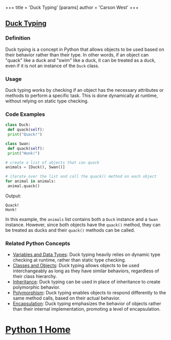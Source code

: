 +++
 title = 'Duck Typing'
[params]
	author = 'Carson West'
+++
## [Duck Typing](./../duck-typing/)

### Definition
Duck typing is a concept in Python that allows objects to be used based on their behavior rather than their type. In other words, if an object can "quack" like a duck and "swim" like a duck, it can be treated as a duck, even if it is not an instance of the `Duck` class.

### Usage
Duck typing works by checking if an object has the necessary attributes or methods to perform a specific task. This is done dynamically at runtime, without relying on static type checking.

### Code Examples
```python
class Duck:
 def quack(self):
 print("Quack!")

class Swan:
 def quack(self):
 print("Honk!")

# create a list of objects that can quack
animals = [Duck(), Swan()]

# iterate over the list and call the quack() method on each object
for animal in animals:
 animal.quack()
```

Output:
```
Quack!
Honk!
```

In this example, the `animals` list contains both a `Duck` instance and a `Swan` instance. However, since both objects have the `quack()` method, they can be treated as ducks and their `quack()` methods can be called.

### Related Python Concepts

- [Variables and Data Types](./../variables-and-data-types/): Duck typing heavily relies on dynamic type checking at runtime, rather than static type checking.
- [Classes and Objects](./../classes-and-objects/): Duck typing allows objects to be used interchangeably as long as they have similar behaviors, regardless of their class hierarchy.
- [Inheritance](./../inheritance/): Duck typing can be used in place of inheritance to create polymorphic behavior.
- [Polymorphism](./../polymorphism/): Duck typing enables objects to respond differently to the same method calls, based on their actual behavior.
- [Encapsulation](./../encapsulation/): Duck typing emphasizes the behavior of objects rather than their internal implementation, promoting a level of encapsulation.
# [Python 1 Home](./../python-1-home/)